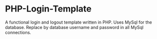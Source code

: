 PHP-Login-Template
==================

A functional login and logout template written in PHP. Uses MySql for the database. Replace by database username and password in all MySql connections.
